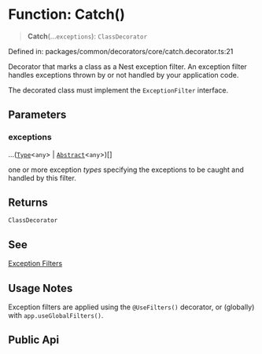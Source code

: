 # Function: Catch()

> **Catch**(...`exceptions`): `ClassDecorator`

Defined in: packages/common/decorators/core/catch.decorator.ts:21

Decorator that marks a class as a Nest exception filter. An exception filter
handles exceptions thrown by or not handled by your application code.

The decorated class must implement the `ExceptionFilter` interface.

## Parameters

### exceptions

...([`Type`](../interfaces/Type.md)\<`any`\> \| [`Abstract`](../interfaces/Abstract.md)\<`any`\>)[]

one or more exception *types* specifying
the exceptions to be caught and handled by this filter.

## Returns

`ClassDecorator`

## See

[Exception Filters](https://docs.nestjs.com/exception-filters)

## Usage Notes

Exception filters are applied using the `@UseFilters()` decorator, or (globally)
with `app.useGlobalFilters()`.

## Public Api
